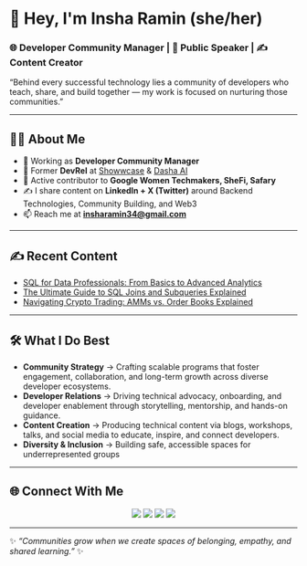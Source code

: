 # 👋 Hey, I'm Insha Ramin (she/her)

### 🌐 Developer Community Manager |  🎤 Public Speaker | ✍️ Content Creator  

“Behind every successful technology lies a community of developers who teach, share, and build together — my work is focused on nurturing those communities.”

---

## 👩‍💻 About Me  

- 🔭 Working as **Developer Community Manager**  
- 🌱 Former **DevRel** at [Showwcase](https://www.showwcase.com/) & [Dasha AI](https://dasha.ai/)  
- 🎉 Active contributor to **Google Women Techmakers, SheFi, Safary**  
- ✍️ I share content on **LinkedIn + X (Twitter)** around Backend Technologies, Community Building, and Web3
- 📫 Reach me at **insharamin34@gmail.com**  

---

## ✍️ Recent Content  

- [SQL for Data Professionals: From Basics to Advanced Analytics](https://dev.to/datalane/sql-for-data-professionals-from-basics-to-advanced-analytics-2nd1)  
- [The Ultimate Guide to SQL Joins and Subqueries Explained](https://dev.to/datalane/the-ultimate-guide-to-sql-joins-and-subqueries-explained-a48)  
- [Navigating Crypto Trading: AMMs vs. Order Books Explained](https://inshaweb.hashnode.dev/navigating-crypto-trading-amms-vs-order-books-explained)  

---

## 🛠️ What I Do Best  

- **Community Strategy** → Crafting scalable programs that foster engagement, collaboration, and long-term growth across diverse developer ecosystems.
- **Developer Relations** → Driving technical advocacy, onboarding, and developer enablement through storytelling, mentorship, and hands-on guidance.
- **Content Creation** → Producing technical content via blogs, workshops, talks, and social media to educate, inspire, and connect developers.
- **Diversity & Inclusion** → Building safe, accessible spaces for underrepresented groups  

---

## 🌐 Connect With Me  

<p align="center">
  <a href="https://x.com/Insharamin"><img src="https://img.shields.io/badge/X_(Twitter)-000000?style=for-the-badge&logo=x&logoColor=white"/></a>
  <a href="https://www.linkedin.com/in/insha-ramin/"><img src="https://img.shields.io/badge/LinkedIn-0077B5?style=for-the-badge&logo=linkedin&logoColor=white"/></a>
  <a href="https://dev.to/datalane"><img src="https://img.shields.io/badge/dev.to-0A0A0A?style=for-the-badge&logo=devdotto&logoColor=white"/></a>
  <a href="mailto:insharamin34@gmail.com"><img src="https://img.shields.io/badge/Email-D14836?style=for-the-badge&logo=gmail&logoColor=white"/></a>
</p>

---

✨ *“Communities grow when we create spaces of belonging, empathy, and shared learning.”* ✨

